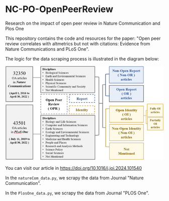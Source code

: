 # NC-PO-OpenPeerReview
Research on the impact of open peer review in Nature Communication and Plos One

This repository contains the code and resources for the paper: "Open peer review correlates with altmetrics but not with citations: Evidence from Nature Communications and PLoS One".

The logic for the data scraping process is illustrated in the diagram below:

![alt text](image.png)

You can visit our article in https://doi.org/10.1016/j.joi.2024.101540

In the `natureCom_data.py`, we scrapy the data from Journal "Nature Communication".

In the `PlosOne_data.py`, we scrapy the data from Journal "PLOS One".
